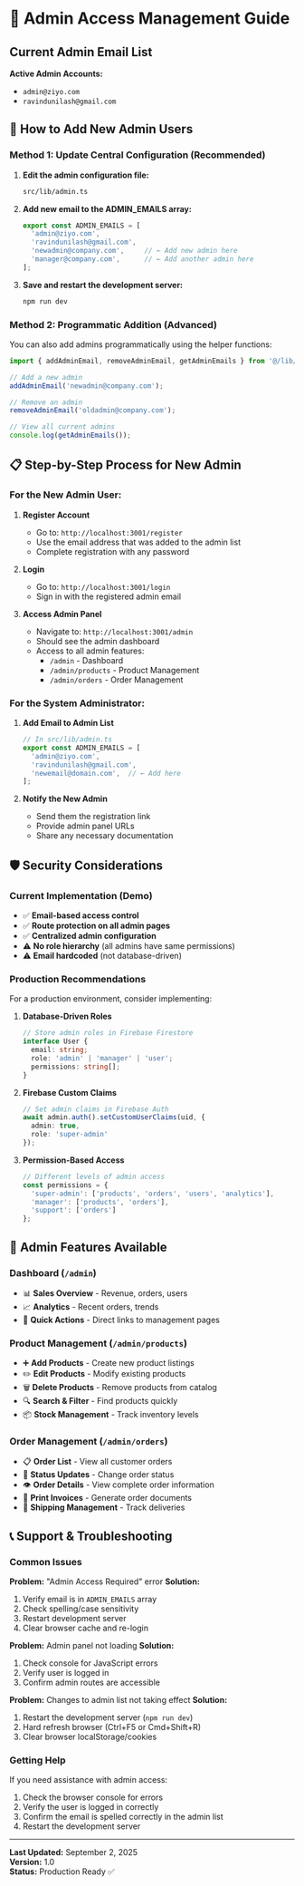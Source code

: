 # 🔐 Admin Access Management Guide

## Current Admin Email List

**Active Admin Accounts:**
- `admin@ziyo.com`
- `ravindunilash@gmail.com`

## 🚀 How to Add New Admin Users

### Method 1: Update Central Configuration (Recommended)

1. **Edit the admin configuration file:**
   ```bash
   src/lib/admin.ts
   ```

2. **Add new email to the ADMIN_EMAILS array:**
   ```typescript
   export const ADMIN_EMAILS = [
     'admin@ziyo.com',
     'ravindunilash@gmail.com',
     'newadmin@company.com',     // ← Add new admin here
     'manager@company.com',      // ← Add another admin here
   ];
   ```

3. **Save and restart the development server:**
   ```bash
   npm run dev
   ```

### Method 2: Programmatic Addition (Advanced)

You can also add admins programmatically using the helper functions:

```typescript
import { addAdminEmail, removeAdminEmail, getAdminEmails } from '@/lib/admin';

// Add a new admin
addAdminEmail('newadmin@company.com');

// Remove an admin
removeAdminEmail('oldadmin@company.com');

// View all current admins
console.log(getAdminEmails());
```

## 📋 Step-by-Step Process for New Admin

### For the New Admin User:

1. **Register Account**
   - Go to: `http://localhost:3001/register`
   - Use the email address that was added to the admin list
   - Complete registration with any password

2. **Login**
   - Go to: `http://localhost:3001/login`
   - Sign in with the registered admin email

3. **Access Admin Panel**
   - Navigate to: `http://localhost:3001/admin`
   - Should see the admin dashboard
   - Access to all admin features:
     - `/admin` - Dashboard
     - `/admin/products` - Product Management
     - `/admin/orders` - Order Management

### For the System Administrator:

1. **Add Email to Admin List**
   ```typescript
   // In src/lib/admin.ts
   export const ADMIN_EMAILS = [
     'admin@ziyo.com',
     'ravindunilash@gmail.com',
     'newemail@domain.com',  // ← Add here
   ];
   ```

2. **Notify the New Admin**
   - Send them the registration link
   - Provide admin panel URLs
   - Share any necessary documentation

## 🛡️ Security Considerations

### Current Implementation (Demo)
- ✅ **Email-based access control**
- ✅ **Route protection on all admin pages**
- ✅ **Centralized admin configuration**
- ⚠️ **No role hierarchy** (all admins have same permissions)
- ⚠️ **Email hardcoded** (not database-driven)

### Production Recommendations

For a production environment, consider implementing:

1. **Database-Driven Roles**
   ```typescript
   // Store admin roles in Firebase Firestore
   interface User {
     email: string;
     role: 'admin' | 'manager' | 'user';
     permissions: string[];
   }
   ```

2. **Firebase Custom Claims**
   ```typescript
   // Set admin claims in Firebase Auth
   await admin.auth().setCustomUserClaims(uid, { 
     admin: true,
     role: 'super-admin'
   });
   ```

3. **Permission-Based Access**
   ```typescript
   // Different levels of admin access
   const permissions = {
     'super-admin': ['products', 'orders', 'users', 'analytics'],
     'manager': ['products', 'orders'],
     'support': ['orders']
   };
   ```

## 🔧 Admin Features Available

### Dashboard (`/admin`)
- 📊 **Sales Overview** - Revenue, orders, users
- 📈 **Analytics** - Recent orders, trends
- 🎯 **Quick Actions** - Direct links to management pages

### Product Management (`/admin/products`)
- ➕ **Add Products** - Create new product listings
- ✏️ **Edit Products** - Modify existing products
- 🗑️ **Delete Products** - Remove products from catalog
- 🔍 **Search & Filter** - Find products quickly
- 📦 **Stock Management** - Track inventory levels

### Order Management (`/admin/orders`)
- 📋 **Order List** - View all customer orders
- 🔄 **Status Updates** - Change order status
- 👁️ **Order Details** - View complete order information
- 📄 **Print Invoices** - Generate order documents
- 🚚 **Shipping Management** - Track deliveries

## 📞 Support & Troubleshooting

### Common Issues

**Problem:** "Admin Access Required" error
**Solution:** 
1. Verify email is in `ADMIN_EMAILS` array
2. Check spelling/case sensitivity
3. Restart development server
4. Clear browser cache and re-login

**Problem:** Admin panel not loading
**Solution:**
1. Check console for JavaScript errors
2. Verify user is logged in
3. Confirm admin routes are accessible

**Problem:** Changes to admin list not taking effect
**Solution:**
1. Restart the development server (`npm run dev`)
2. Hard refresh browser (Ctrl+F5 or Cmd+Shift+R)
3. Clear browser localStorage/cookies

### Getting Help

If you need assistance with admin access:
1. Check the browser console for errors
2. Verify the user is logged in correctly
3. Confirm the email is spelled correctly in the admin list
4. Restart the development server

---

**Last Updated:** September 2, 2025  
**Version:** 1.0  
**Status:** Production Ready ✅
